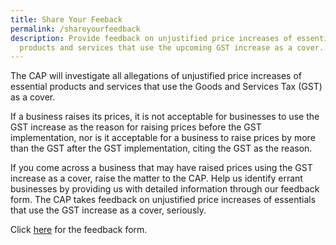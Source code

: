 ```yaml
---
title: Share Your Feeback
permalink: /shareyourfeedback
description: Provide feedback on unjustified price increases of essential
  products and services that use the upcoming GST increase as a cover.
---
```

The CAP will investigate all allegations of unjustified price increases of essential products and services that use the Goods and Services Tax (GST) as a cover. 

If a business raises its prices, it is not acceptable for businesses to use the GST increase as the reason for raising prices before the GST implementation, nor is it acceptable for a business to raise prices by more than the GST after the GST implementation, citing the GST as the reason.

If you come across a business that may have raised prices using the GST increase as a cover, raise the matter to the CAP. Help us identify errant businesses by providing us with detailed information through our feedback form. The CAP takes feedback on unjustified price increases of essentials that use the GST increase as a cover, seriously.

Click [here](https://form.gov.sg/#!/61d7bd7e6c60da0012ba2383) for the feedback form.
